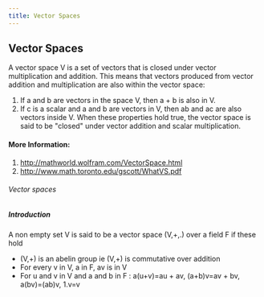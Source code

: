 ```yaml
---
title: Vector Spaces
---
```

## Vector Spaces

A vector space V is a set of vectors that is closed under vector multiplication and addition. 
This means that vectors produced from vector addition and multiplication are also within the vector space: 
1. If a and b are vectors in the space V, then a + b is also in V. 
2. If c is a scalar and a and b are vectors in V, then ab and ac are also vectors inside V. 
When these properties hold true, the vector space is said to be "closed" under vector addition and scalar multiplication. 

<!--This is a stub. <a href='https://github.com/freecodecamp/guides/tree/master/src/pages/mathematics/linear-algebra/vector-spaces/index.md' target='_blank' rel='nofollow'>Help our community expand it</a>.

<!--<a href='https://github.com/freecodecamp/guides/blob/master/README.md' target='_blank' rel='nofollow'>This quick style guide will help ensure your pull request gets accepted</a>.

<!-- The article goes here, in GitHub-flavored Markdown. Feel free to add YouTube videos, images, and CodePen/JSBin embeds  -->

#### More Information:
1. http://mathworld.wolfram.com/VectorSpace.html
2. http://www.math.toronto.edu/gscott/WhatVS.pdf
<!-- Please add any articles you think might be helpful to read before writing the article -->

###### Vector spaces

##### Introduction
A non empty set V is said to be a vector space (V,+,.) over a field F if these hold
* (V,+) is an abelin group ie (V,+) is commutative over addition
* For every v in V, a in F, av is in V
* For u and v in V and a and b in F : a(u+v)=au + av, (a+b)v=av + bv, a(bv)=(ab)v, 1.v=v

